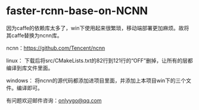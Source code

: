 # faster-rcnn-base-on-NCNN

因为caffe的依赖库太多了，win下使用起来很繁琐，移动端部署更加麻烦。故将其caffe替换为ncnn库。

ncnn：https://github.com/Tencent/ncnn

linux：
下载后将src/CMakeLists.txt的82行到121行的“OFF”删掉，让所有的层都编译到库文件里面。

windows：
将ncnn的源代码都添加进项目里面，并添加上本项目win下的三个文件。编译即可。

有问题欢迎邮件咨询：onlyygo@qq.com
